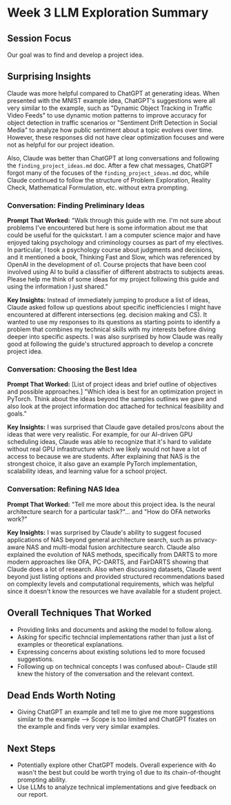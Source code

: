 # Week 3 LLM Exploration Summary

## Session Focus

Our goal was to find and develop a project idea.

## Surprising Insights

Claude was more helpful compared to ChatGPT at generating ideas. When presented with the MNIST example idea, ChatGPT's suggestions were all very similar to the example, such as "Dynamic Object Tracking in Traffic Video Feeds" to use dynamic motion patterns to improve accuracy for object detection in traffic scenarios or "Sentiment Drift Detection in Social Media" to analyze how public sentiment about a topic evolves over time. However, these responses did not have clear optimization focuses and were not as helpful for our project ideation.

Also, Claude was better than ChatGPT at long conversations and following the `finding_project_ideas.md` doc. After a few chat messages, ChatGPT forgot many of the focuses of the `finding_project_ideas.md` doc, while Claude continued to follow the structure of Problem Exploration, Reality Check, Mathematical Formulation, etc. without extra prompting.

### Conversation: Finding Preliminary Ideas

**Prompt That Worked:**
"Walk through this guide with me. I'm not sure about problems I've encountered but here is some information about me that could be useful for the quickstart. I am a computer science major and have enjoyed taking psychology and criminology courses as part of my electives. In particular, I took a psychology course about judgments and decisions, and it mentioned a book, Thinking Fast and Slow, which was referenced by OpenAI in the development of o1. Course projects that have been cool involved using AI to build a classifier of different abstracts to subjects areas. Please help me think of some ideas for my project following this guide and using the information I just shared."

**Key Insights:**
Instead of immediately jumping to produce a list of ideas, Claude asked follow up questions about specific inefficiencies I might have encountered at different intersections (eg. decision making and CS). It wanted to use my responses to its questions as starting points to identify a problem that combines my technical skills with my interests before diving deeper into specific aspects. I was also surprised by how Claude was really good at following the guide's structured approach to develop a concrete project idea.

### Conversation: Choosing the Best Idea

**Prompt That Worked:**
[List of project ideas and brief outline of objectives and possible approaches.] "Which idea is best for an optimization project in PyTorch. Think about the ideas beyond the samples outlines we gave and also look at the project information doc attached for technical feasibility and goals."

**Key Insights:**
I was surprised that Claude gave detailed pros/cons about the ideas that were very realistic. For example, for our AI-driven GPU scheduling ideas, Claude was able to recognize that it's hard to validate without real GPU infrastructure which we likely would not have a lot of access to because we are students. After explaining that NAS is the strongest choice, it also gave an example PyTorch implementation, scalability ideas, and learning value for a school project.

### Conversation: Refining NAS Idea

**Prompt That Worked:**
"Tell me more about this project idea. Is the neural architecture search for a particular task?"... and "How do OFA networks work?"

**Key Insights:**
I was surprised by Claude's ability to suggest focused applications of NAS beyond general architecture search, such as privacy-aware NAS and multi-modal fusion architecture search. Claude also explained the evolution of NAS methods, specifically from DARTS to more modern approaches like OFA, PC-DARTS, and FairDARTS showing that Claude does a lot of research. Also when discussing datasets, Claude went beyond just listing options and provided structured recommendations based on complexity levels and computational requirements, which was helpful since it doesn't know the resources we have available for a student project.

## Overall Techniques That Worked

- Providing links and documents and asking the model to follow along.
- Asking for specific techncial implementations rather than just a list of examples or theoretical explanations.
- Expressing concerns about existing solutions led to more focused suggestions.
- Following up on technical concepts I was confused about– Claude still knew the history of the conversation and the relevant context.

## Dead Ends Worth Noting

- Giving ChatGPT an example and tell me to give me more suggestions similar to the example --> Scope is too limited and ChatGPT fixates on the example and finds very very similar examples.

## Next Steps

- Potentially explore other ChatGPT models. Overall experience with 4o wasn't the best but could be worth trying o1 due to its chain-of-thought prompting ability.
- Use LLMs to analyze technical implementations and give feedback on our report.
